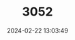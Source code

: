 ---
title: "3052"
category: "Branchinella simplex"
draft: false
date: 2024-02-22 13:03:49
languages:
  English: ["Brine Shrimp"]
---